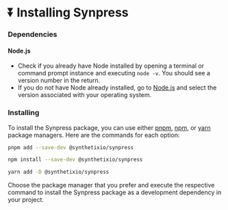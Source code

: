 # ⏬ Installing Synpress

### Dependencies

#### Node.js

* Check if you already have Node installed by opening a terminal or command prompt instance and executing `node -v`. You should see a version number in the return.
* If you do not have Node already installed, go to [Node.js](https://nodejs.org/en/download) and select the version associated with your operating system.

### Installing <a href="#installing" id="installing"></a>

To install the Synpress package, you can use either [pnpm](https://pnpm.io/), [npm](https://www.npmjs.com/), or [yarn](https://yarnpkg.com/) package managers. Here are the commands for each option:

```bash
pnpm add --save-dev @synthetixio/synpress
```

```bash
npm install --save-dev @synthetixio/synpress
```

```bash
yarn add -D @synthetixio/synpress
```

Choose the package manager that you prefer and execute the respective command to install the Synpress package as a development dependency in your project.
